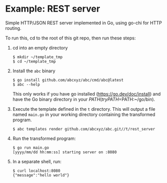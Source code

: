 # Example: REST server

Simple HTTP/JSON REST server implemented in Go, using go-chi for HTTP routing.

To run this, cd to the root of this git repo, then run these steps:

1. cd into an empty directory

    ```shell
    $ mkdir ~/template_tmp
    $ cd ~/template_tmp
    ```

1. Install the `abc` binary

    ```shell
    $ go install github.com/abcxyz/abc/cmd/abc@latest
    $ abc --help
    ```

    This only works if you have go installed (https://go.dev/doc/install) and have the Go binary directory in your $PATH (try PATH=$PATH:~/go/bin).

1. Execute the template defined in the `t` directory.
This will output a file named `main.go` in your working directory containing
the transformed program.

    ```shell
    $ abc templates render github.com/abcxyz/abc.git//t/rest_server
    ```

1. Run the transformed program:

    ```shell
    $ go run main.go
    [yyyy/mm/dd hh:mm:ss] starting server on :8080
    ```

1. In a separate shell, run:

    ```shell
    $ curl localhost:8080
    {"message":"hello world"}
    ```